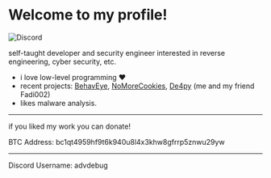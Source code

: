 # Welcome to my profile!
![Discord](https://discord.c99.nl/widget/theme-1/545260988388212736.png)

self-taught developer and security engineer interested in reverse engineering, cyber security, etc.

* i love low-level programming ❤
* recent projects: <a href="https://github.com/AdvDebug/BehavEye">BehavEye</a>, <a href="https://github.com/AdvDebug/NoMoreCookies">NoMoreCookies</a>, <a href="https://github.com/Fadi002/De4py">De4py</a> (me and my friend Fadi002)
* likes malware analysis.
__________________________________________________

if you liked my work you can donate!

BTC Address: bc1qt4959hf9t6k940u8l4x3khw8gfrrp5znwu29yw

___________________________________________________

Discord Username: advdebug
